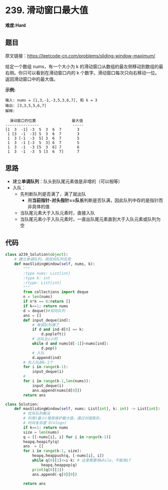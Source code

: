 # 239. 滑动窗口最大值
**难度:Hard**
## 题目
原文链接：https://leetcode-cn.com/problems/sliding-window-maximum/

给定一个数组 nums，有一个大小为 k 的滑动窗口从数组的最左侧移动到数组的最右侧。你只可以看到在滑动窗口内的 k 个数字。滑动窗口每次只向右移动一位。  
返回滑动窗口中的最大值。

**示例:**
```
输入: nums = [1,3,-1,-3,5,3,6,7], 和 k = 3
输出: [3,3,5,5,6,7] 
解释: 

  滑动窗口的位置                最大值
---------------               -----
[1  3  -1] -3  5  3  6  7       3
 1 [3  -1  -3] 5  3  6  7       3
 1  3 [-1  -3  5] 3  6  7       5
 1  3  -1 [-3  5  3] 6  7       5
 1  3  -1  -3 [5  3  6] 7       6
 1  3  -1  -3  5 [3  6  7]      7
```

## 思路
* 建立**单调队列**：队头到队尾元素值是非增的（可以相等）
* 入队：
  * 先判断队列是否满了，满了就出队
    * 用**当前指针-对头指针==队长**判断是否队满，因此队列中存的是指针而非具体的值
  * 当队尾元素大于入队元素时，直接入队
  * 当队尾元素小于入队元素时，一直出队尾元素直到大于入队元素或队列为空

## 代码
```python
class a239_Solution(object):
    # 建立单调队列，用双向队列实现
    def maxSlidingWindow(self, nums, k):
        """
        :type nums: List[int]
        :type k: int
        :rtype: List[int]
        """
        from collections import deque
        n = len(nums)
        if n*k == 0:return []
        if k==1: return nums
        d = deque()#双向队列
        ans = []
        def input_deque(ind):
            # 单调队列满了
            if d and ind-d[0] == k:
                d.popleft()
            # 出队比i小的
            while d and nums[d[-1]]<nums[ind]:
                d.pop()
            # 入队
            d.append(ind)
        # 先入队前k-1个
        for i in range(k-1):
            input_deque(i)
        #
        for i in range(k-1,len(nums)):
            input_deque(i)
            ans.append(nums[d[0]])
        return ans

class Solution:
    def maxSlidingWindow(self, nums: List[int], k: int) -> List[int]:
        # 优先队列解法
        # 利用(最小)堆来维护最大值，通过对值取负。
        # 时间复杂度 O(nlogn)
        if k==1: return nums
        size = len(nums)
        q = [[-nums[i], i] for i in range(k-1)]
        heapq.heapify(q)
        ans  = []
        for i in range(k-1, size):
            heapq.heappush(q, [-nums[i], i])
            while q[0][1]<=i-k: # 这里需要用while，不能用if
                heapq.heappop(q)
            print(q[0][1])
            ans.append(-q[0][0])

        return ans
```
